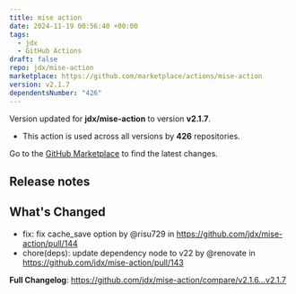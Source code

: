 ```yaml
---
title: mise action
date: 2024-11-19 00:56:40 +00:00
tags:
  - jdx
  - GitHub Actions
draft: false
repo: jdx/mise-action
marketplace: https://github.com/marketplace/actions/mise-action
version: v2.1.7
dependentsNumber: "426"
---
```



Version updated for **jdx/mise-action** to version **v2.1.7**.
- This action is used across all versions by **426** repositories.

Go to the [GitHub Marketplace](https://github.com/marketplace/actions/mise-action) to find the latest changes.

## Release notes

## What's Changed
* fix: fix cache_save option by @risu729 in https://github.com/jdx/mise-action/pull/144
* chore(deps): update dependency node to v22 by @renovate in https://github.com/jdx/mise-action/pull/143


**Full Changelog**: https://github.com/jdx/mise-action/compare/v2.1.6...v2.1.7
